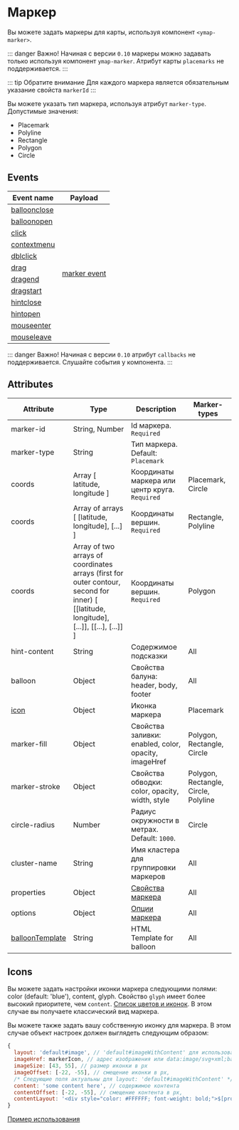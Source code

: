 # Маркер

Вы можете задать маркеры для карты, используя компонент `<ymap-marker>`.

::: danger Важно!
Начиная с версии `0.10` маркеры можно задавать только используя компонент `ymap-marker`. Атрибут карты `placemarks` не поддерживается.
:::

::: tip Обратите внимание
Для каждого маркера является обязательным указание свойста `markerId`
:::

Вы можете указать тип маркера, используя атрибут `marker-type`. Допустимые значения:
* Placemark
* Polyline
* Rectangle
* Polygon
* Circle

## Events

<table>
  <thead>
    <tr>
      <th>Event name</th>
      <th>Payload</th>
    </tr>
  </thead>
  <tbody>
    <tr>
      <td><a href="https://tech.yandex.ru/maps/jsapi/doc/2.1/ref/reference/GeoObject-docpage/#GeoObject__events-summary">balloonclose</a></td>
      <td rowspan="12" style="text-align: center;">
        <a href="https://tech.yandex.ru/maps/doc/jsapi/2.1/dg/concepts/events-docpage/">marker event</a>
      </td>
    </tr>
    <tr>
      <td><a href="https://tech.yandex.ru/maps/jsapi/doc/2.1/ref/reference/GeoObject-docpage/#GeoObject__events-summary">balloonopen</a></td>
    </tr>
    <tr>
      <td><a href="https://tech.yandex.ru/maps/jsapi/doc/2.1/ref/reference/GeoObject-docpage/#GeoObject__events-summary">click</a></td>
    </tr>
    <tr>
      <td><a href="https://tech.yandex.ru/maps/jsapi/doc/2.1/ref/reference/GeoObject-docpage/#GeoObject__events-summary">contextmenu</a></td>
    </tr>
    <tr>
      <td><a href="https://tech.yandex.ru/maps/jsapi/doc/2.1/ref/reference/GeoObject-docpage/#GeoObject__events-summary">dblclick</a></td>
    </tr>
    <tr>
      <td><a href="https://tech.yandex.ru/maps/jsapi/doc/2.1/ref/reference/GeoObject-docpage/#GeoObject__events-summary">drag</a></td>
    </tr>
    <tr>
      <td><a href="https://tech.yandex.ru/maps/jsapi/doc/2.1/ref/reference/GeoObject-docpage/#GeoObject__events-summary">dragend</a></td>
    </tr>
    <tr>
      <td><a href="https://tech.yandex.ru/maps/jsapi/doc/2.1/ref/reference/GeoObject-docpage/#GeoObject__events-summary">dragstart</a></td>
    </tr>
    <tr>
      <td><a href="https://tech.yandex.ru/maps/jsapi/doc/2.1/ref/reference/GeoObject-docpage/#GeoObject__events-summary">hintclose</a></td>
    </tr>
    <tr>
      <td><a href="https://tech.yandex.ru/maps/jsapi/doc/2.1/ref/reference/GeoObject-docpage/#GeoObject__events-summary">hintopen</a></td>
    </tr>
    <tr>
      <td><a href="https://tech.yandex.ru/maps/jsapi/doc/2.1/ref/reference/GeoObject-docpage/#GeoObject__events-summary">mouseenter</a></td>
    </tr>
    <tr>
      <td><a href="https://tech.yandex.ru/maps/jsapi/doc/2.1/ref/reference/GeoObject-docpage/#GeoObject__events-summary">mouseleave</a></td>
    </tr>
  </tbody>
</table>

::: danger Важно!
Начиная с версии `0.10` атрибут `callbacks` не поддерживается. Слушайте события у компонента.
:::

## Attributes

| Attribute | Type | Description | Marker-types |
| ----- | ----- | ----- | ----- |
| marker-id | String, Number | Id маркера. `Required` ||
| marker-type | String | Тип маркера. Default: `Placemark` ||
| coords | Array [ latitude, longitude ] | Координаты маркера или центр круга. `Required` | Placemark, Circle |
| coords | Array of arrays [ [latitude, longitude], [...] ] | Координаты вершин. `Required` | Rectangle, Polyline |
| coords | Array of two arrays of coordinates arrays (first for outer contour, second for inner) [ [[latitude, longitude], [...]], [[...], [...]] ] | Координаты вершин. `Required` | Polygon |
| hint-content | String | Содержимое подсказки | All |
| balloon | Object | Свойства балуна: header, body, footer | All |
| [icon](#icons) | Object | Иконка маркера | Placemark |
| marker-fill | Object | Свойства заливки: enabled, color, opacity, imageHref | Polygon, Rectangle, Circle |
| marker-stroke | Object | Свойства обводки: color, opacity, width, style | Polygon, Rectangle, Circle, Polyline |
| circle-radius | Number | Радиус окружности в метрах. Default: `1000`. | Circle |
| cluster-name | String | Имя кластера для группировки маркеров | All |
| properties | Object | [Свойства маркера](https://tech.yandex.ru/maps/doc/jsapi/2.1/ref/reference/GeoObject-docpage/#param-feature.properties) | All |
| options | Object | [Опции маркера](https://tech.yandex.ru/maps/doc/jsapi/2.1/ref/reference/GeoObject-docpage/#param-options) | All |
| [balloonTemplate](/examples/#кастомный-темпnейт-баnуна) | String | HTML Template for balloon | All |

## Icons

Вы можете задать настройки иконки маркера следующими полями: color (default: 'blue'), content, glyph. Свойство `glyph` имеет более высокий приоритете, чем `content`. [Список цветов и иконок](https://tech.yandex.ru/maps/doc/jsapi/2.1/ref/reference/option.presetStorage-docpage/). В этом случае вы получаете классический вид маркера.

Вы можете также задать вашу собственную иконку для маркера. В этом случае объект настроек должен выглядеть следующим образом:

```JavaScript
{
  layout: 'default#image', // 'default#imageWithContent' для использования с контентом
  imageHref: markerIcon, // адрес изображения или data:image/svg+xml;base64
  imageSize: [43, 55], // размер иконки в px
  imageOffset: [-22, -55], // смещение иконки в px,
  /* Следующие поля актуальны для layout: 'default#imageWithContent' */
  content: 'some content here', // содержимое контента
  contentOffset: [-22, -55], // смещение контента в px,
  contentLayout: '<div style="color: #FFFFFF; font-weight: bold;">$[properties.iconContent]</div>' // строковый HTML шаблон для контента
}

```

[Пример использования](/examples/#кастомная-иконка)
